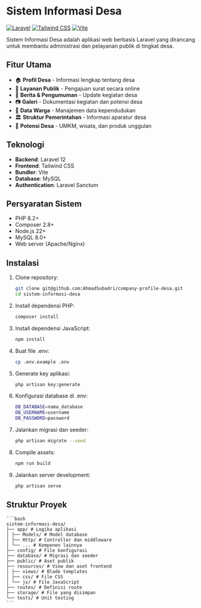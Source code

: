# Sistem Informasi Desa

[![Laravel](https://img.shields.io/badge/Laravel-FF2D20?style=for-the-badge&logo=laravel&logoColor=white)](https://laravel.com)
[![Tailwind CSS](https://img.shields.io/badge/Tailwind_CSS-38B2AC?style=for-the-badge&logo=tailwind-css&logoColor=white)](https://tailwindcss.com)
[![Vite](https://img.shields.io/badge/Vite-B73BFE?style=for-the-badge&logo=vite&logoColor=white)](https://vitejs.dev)

Sistem Informasi Desa adalah aplikasi web berbasis Laravel yang dirancang untuk membantu administrasi dan pelayanan publik di tingkat desa.

## Fitur Utama

-   🏠 **Profil Desa** - Informasi lengkap tentang desa
-   📝 **Layanan Publik** - Pengajuan surat secara online
-   📰 **Berita & Pengumuman** - Update kegiatan desa
-   📷 **Galeri** - Dokumentasi kegiatan dan potensi desa
-   👥 **Data Warga** - Manajemen data kependudukan
-   🏛️ **Struktur Pemerintahan** - Informasi aparatur desa
-   🌿 **Potensi Desa** - UMKM, wisata, dan produk unggulan

## Teknologi

-   **Backend**: Laravel 12
-   **Frontend**: Tailwind CSS
-   **Bundler**: Vite
-   **Database**: MySQL
-   **Authentication**: Laravel Sanctum

## Persyaratan Sistem

-   PHP 8.2+
-   Composer 2.8+
-   Node.js 22+
-   MySQL 8.0+
-   Web server (Apache/Nginx)

## Instalasi

1. Clone repository:
    ```bash
    git clone git@github.com:AhmadSubadri/company-profile-desa.git
    cd sistem-informasi-desa
    ```
2. Install dependensi PHP:
    ```bash
    composer install
    ```
3. Install dependensi JavaScript:
    ```bash
    npm install
    ```
4. Buat file .env:
    ```bash
    cp .env.example .env
    ```
5. Generate key aplikasi:
    ```bash
    php artisan key:generate
    ```
6. Konfigurasi database di .env:
    ```bash
    DB_DATABASE=nama_database
    DB_USERNAME=username
    DB_PASSWORD=password
    ```
7. Jalankan migrasi dan seeder:
    ```bash
    php artisan migrate --seed
    ```
8. Compile assets:
    ```bash
    npm run build
    ```
9. Jalankan server development:
    ```bash
    php artisan serve
    ```

## Struktur Proyek

    ```bash
    sistem-informasi-desa/
    ├── app/ # Logika aplikasi
    │ ├── Models/ # Model database
    │ ├── Http/ # Controller dan middleware
    │ └── ... # Komponen lainnya
    ├── config/ # File konfigurasi
    ├── database/ # Migrasi dan seeder
    ├── public/ # Aset publik
    ├── resources/ # View dan aset frontend
    │ ├── views/ # Blade templates
    │ ├── css/ # File CSS
    │ └── js/ # File JavaScript
    ├── routes/ # Definisi route
    ├── storage/ # File yang disimpan
    └── tests/ # Unit testing
    ```

